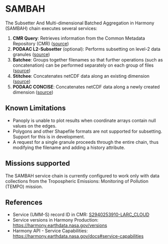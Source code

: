 # SAMBAH

The Subsetter And Multi-dimensional Batched Aggregation in Harmony (SAMBAH) chain
executes several services:

1. **CMR Query**: Retrieves information from the Common Metadata Repository (CMR) ([source](https://github.com/nasa/harmony/tree/main/services/query-cmr))
2. **PODAAC L2-Subsetter** (optional): Performs subsetting on level-2 data granules ([source](https://github.com/podaac/l2ss-py))
3. **Batchee**: Groups together filenames so that further operations (such as concatenation) can be performed separately on each group of files ([source](https://github.com/nasa/batchee))
4. **Stitchee**: Concatenates netCDF data along an existing dimension ([source](https://github.com/nasa/stitchee))
5. **PODAAC CONCISE**: Concatenates netCDF data along a newly created dimension ([source](https://github.com/podaac/concise))

## Known Limitations

- Panoply is unable to plot results when coordinate arrays contain null values on the edges.
- Polygons and other Shapefile formats are not supported for subsetting. Support for this is in development.
- A request for a single granule proceeds through the entire chain, thus modifying the filename and adding a history attribute.

## Missions supported

The SAMBAH service chain is currently configured to work only with data collections
from the Tropospheric Emissions: Monitoring of Pollution (TEMPO) mission.

## References

- Service (UMM-S) record ID in CMR: [S2940253910-LARC_CLOUD](https://cmr.earthdata.nasa.gov/search/services.umm_json?concept_id=S2940253910-LARC_CLOUD)
- Service versions in Harmony Production: <https://harmony.earthdata.nasa.gov/versions>
- Harmony API - Service Capabilities: <https://harmony.earthdata.nasa.gov/docs#service-capabilities>
